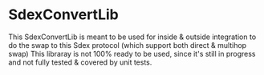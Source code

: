 # SdexConvertLib
This SdexConvertLib is meant to be used for inside & outside integration to do the swap to this Sdex protocol (which support both direct & multihop swap)
This libraray is not 100% ready to be used, since it's still in progress and not fully tested & covered by unit tests.